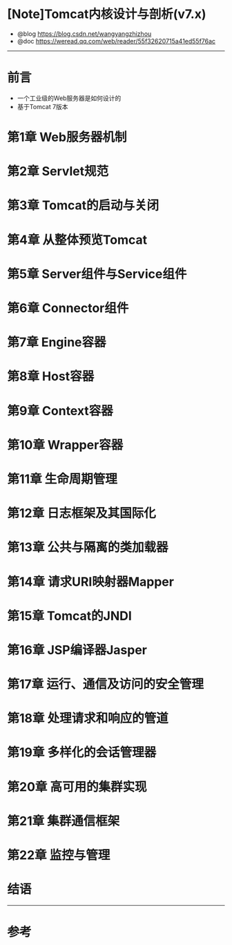 # [Note]Tomcat内核设计与剖析(v7.x)

- @blog https://blog.csdn.net/wangyangzhizhou
- @doc https://weread.qq.com/web/reader/55f32620715a41ed55f76ac

---

# 前言

- 一个工业级的Web服务器是如何设计的
- 基于Tomcat 7版本

# 第1章 Web服务器机制

# 第2章 Servlet规范

# 第3章 Tomcat的启动与关闭

# 第4章 从整体预览Tomcat

# 第5章 Server组件与Service组件

# 第6章 Connector组件

# 第7章 Engine容器

# 第8章 Host容器

# 第9章 Context容器

# 第10章 Wrapper容器

# 第11章 生命周期管理

# 第12章 日志框架及其国际化

# 第13章 公共与隔离的类加载器

# 第14章 请求URI映射器Mapper

# 第15章 Tomcat的JNDI

# 第16章 JSP编译器Jasper

# 第17章 运行、通信及访问的安全管理

# 第18章 处理请求和响应的管道

# 第19章 多样化的会话管理器

# 第20章 高可用的集群实现

# 第21章 集群通信框架

# 第22章 监控与管理

# 结语

---

# 参考